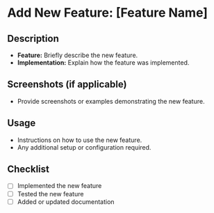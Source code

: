 # Add New Feature: [Feature Name]

## Description

- **Feature:** Briefly describe the new feature.
- **Implementation:** Explain how the feature was implemented.

## Screenshots (if applicable)

- Provide screenshots or examples demonstrating the new feature.

## Usage

- Instructions on how to use the new feature.
- Any additional setup or configuration required.

## Checklist

- [ ] Implemented the new feature
- [ ] Tested the new feature
- [ ] Added or updated documentation
